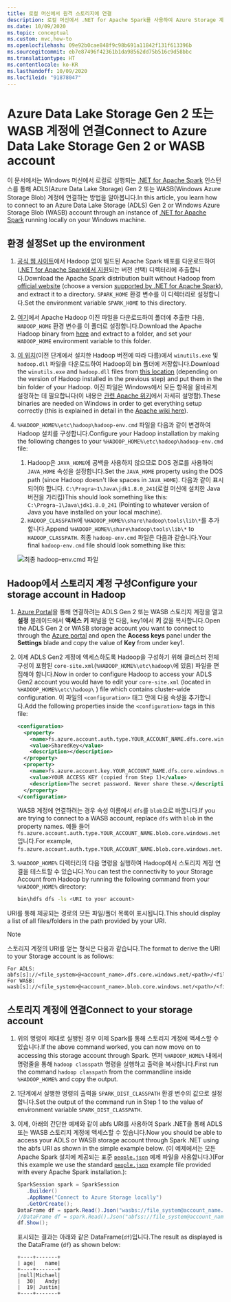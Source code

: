 ```yaml
---
title: 로컬 머신에서 원격 스토리지에 연결
description: 로컬 머신에서 .NET for Apache Spark를 사용하여 Azure Storage 계정에 연결합니다.
ms.date: 10/09/2020
ms.topic: conceptual
ms.custom: mvc,how-to
ms.openlocfilehash: 09e92b0cae848f9c98b691a11842f131f613396b
ms.sourcegitcommit: eb7e87496f42361b1da98562dd75b516c9d58bbc
ms.translationtype: HT
ms.contentlocale: ko-KR
ms.lasthandoff: 10/09/2020
ms.locfileid: "91878047"
---
```

# <a name="connect-to-azure-data-lake-storage-gen-2-or-wasb-account"></a><span data-ttu-id="cf4a9-103">Azure Data Lake Storage Gen 2 또는 WASB 계정에 연결</span><span class="sxs-lookup"><span data-stu-id="cf4a9-103">Connect to Azure Data Lake Storage Gen 2 or WASB account</span></span>

<span data-ttu-id="cf4a9-104">이 문서에서는 Windows 머신에서 로컬로 실행되는 [.NET for Apache Spark](https://github.com/dotnet/spark) 인스턴스를 통해 ADLS(Azure Data Lake Storage) Gen 2 또는 WASB(Windows Azure Storage Blob) 계정에 연결하는 방법을 알아봅니다.</span><span class="sxs-lookup"><span data-stu-id="cf4a9-104">In this article, you learn how to connect to an Azure Data Lake Storage (ADLS) Gen 2 or Windows Azure Storage Blob (WASB) account through an instance of [.NET for Apache Spark](https://github.com/dotnet/spark) running locally on your Windows machine.</span></span>

## <a name="set-up-the-environment"></a><span data-ttu-id="cf4a9-105">환경 설정</span><span class="sxs-lookup"><span data-stu-id="cf4a9-105">Set up the environment</span></span>

1. <span data-ttu-id="cf4a9-106">[공식 웹 사이트](https://archive.apache.org/dist/spark/)에서 Hadoop 없이 빌드된 Apache Spark 배포를 다운로드하여([.NET for Apache Spark에서 지원](https://github.com/dotnet/spark#supported-apache-spark)되는 버전 선택) 디렉터리에 추출합니다.</span><span class="sxs-lookup"><span data-stu-id="cf4a9-106">Download the Apache Spark distribution built without Hadoop from [official website](https://archive.apache.org/dist/spark/) (choose a version [supported by .NET for Apache Spark](https://github.com/dotnet/spark#supported-apache-spark)), and extract it to a directory.</span></span> <span data-ttu-id="cf4a9-107">`SPARK_HOME` 환경 변수를 이 디렉터리로 설정합니다.</span><span class="sxs-lookup"><span data-stu-id="cf4a9-107">Set the environment variable `SPARK_HOME` to this directory.</span></span>
2. <span data-ttu-id="cf4a9-108">[여기](http://hadoop.apache.org/releases.html)에서 Apache Hadoop 이진 파일을 다운로드하여 폴더에 추출한 다음, `HADOOP_HOME` 환경 변수를 이 폴더로 설정합니다.</span><span class="sxs-lookup"><span data-stu-id="cf4a9-108">Download the Apache Hadoop binary from [here](http://hadoop.apache.org/releases.html) and extract to a folder, and set your `HADOOP_HOME` environment variable to this folder.</span></span>
3. <span data-ttu-id="cf4a9-109">[이 위치](https://github.com/cdarlint/winutils)(이전 단계에서 설치한 Hadoop 버전에 따라 다름)에서 `winutils.exe` 및 `hadoop.dll` 파일을 다운로드하여 Hadoop의 bin 폴더에 저장합니다.</span><span class="sxs-lookup"><span data-stu-id="cf4a9-109">Download the `winutils.exe` and `hadoop.dll` files from [this location](https://github.com/cdarlint/winutils) (depending on the version of Hadoop installed in the previous step) and put them in the bin folder of your Hadoop.</span></span> <span data-ttu-id="cf4a9-110">이진 파일은 Windows에서 모든 항목을 올바르게 설정하는 데 필요합니다(이 내용은 [관련 Apache 위키](https://cwiki.apache.org/confluence/display/HADOOP2/WindowsProblems)에서 자세히 설명함).</span><span class="sxs-lookup"><span data-stu-id="cf4a9-110">These binaries are needed on Windows in order to get everything setup correctly (this is explained in detail in the [Apache wiki here](https://cwiki.apache.org/confluence/display/HADOOP2/WindowsProblems)).</span></span>
4. <span data-ttu-id="cf4a9-111">`%HADOOP_HOME%\etc\hadoop\hadoop-env.cmd` 파일을 다음과 같이 변경하여 Hadoop 설치를 구성합니다.</span><span class="sxs-lookup"><span data-stu-id="cf4a9-111">Configure your Hadoop installation by making the following changes to your `%HADOOP_HOME%\etc\hadoop\hadoop-env.cmd` file:</span></span>
    1. <span data-ttu-id="cf4a9-112">Hadoop은 `JAVA_HOME`에 공백을 사용하지 않으므로 DOS 경로를 사용하여 `JAVA_HOME` 속성을 설정합니다.</span><span class="sxs-lookup"><span data-stu-id="cf4a9-112">Set the `JAVA_HOME` property using the DOS path (since Hadoop doesn't like spaces in `JAVA_HOME`).</span></span> <span data-ttu-id="cf4a9-113">다음과 같이 표시되어야 합니다. `C:\Progra~1\Java\jdk1.8.0_241`(로컬 머신에 설치한 Java 버전을 가리킴)</span><span class="sxs-lookup"><span data-stu-id="cf4a9-113">This should look something like this: `C:\Progra~1\Java\jdk1.8.0_241` (Pointing to whatever version of Java you have installed on your local machine).</span></span>
    2. <span data-ttu-id="cf4a9-114">`HADOOP_CLASSPATH`에 `%HADOOP_HOME%\share\hadoop\tools\lib\*`를 추가합니다.</span><span class="sxs-lookup"><span data-stu-id="cf4a9-114">Append `%HADOOP_HOME%\share\hadoop\tools\lib\*` to `HADOOP_CLASSPATH`.</span></span>
    <span data-ttu-id="cf4a9-115">최종 `hadoop-env.cmd` 파일은 다음과 같습니다.</span><span class="sxs-lookup"><span data-stu-id="cf4a9-115">Your final `hadoop-env.cmd` file should look something like this:</span></span>

    ![최종 hadoop-env.cmd 파일](./media/connect-external-sources/hadoop-env.png)

## <a name="configure-your-storage-account-in-hadoop"></a><span data-ttu-id="cf4a9-117">Hadoop에서 스토리지 계정 구성</span><span class="sxs-lookup"><span data-stu-id="cf4a9-117">Configure your storage account in Hadoop</span></span>

1. <span data-ttu-id="cf4a9-118">[Azure Portal](https://portal.azure.com)을 통해 연결하려는 ADLS Gen 2 또는 WASB 스토리지 계정을 열고 **설정** 블레이드에서 **액세스 키** 패널을 연 다음, key1에서 **키** 값을 복사합니다.</span><span class="sxs-lookup"><span data-stu-id="cf4a9-118">Open the ADLS Gen 2 or WASB storage account you want to connect to through the [Azure portal](https://portal.azure.com) and open the **Access keys** panel under the **Settings** blade and copy the value of **Key** from under key1.</span></span>
2. <span data-ttu-id="cf4a9-119">이제 ADLS Gen2 계정에 액세스하도록 Hadoop을 구성하기 위해 클러스터 전체 구성이 포함된 `core-site.xml`(`%HADOOP_HOME%\etc\hadoop\`에 있음) 파일을 편집해야 합니다.</span><span class="sxs-lookup"><span data-stu-id="cf4a9-119">Now in order to configure Hadoop to access your ADLS Gen2 account you would have to edit your `core-site.xml` (located in `%HADOOP_HOME%\etc\hadoop\` ) file which contains cluster-wide configuration.</span></span> <span data-ttu-id="cf4a9-120">이 파일의 `<configuration>` 태그 안에 다음 속성을 추가합니다.</span><span class="sxs-lookup"><span data-stu-id="cf4a9-120">Add the following properties inside the `<configuration>` tags in this file:</span></span>

    ```xml
    <configuration>
      <property>
        <name>fs.azure.account.auth.type.YOUR_ACCOUNT_NAME.dfs.core.windows.net</name>
        <value>SharedKey</value>
        <description></description>
      </property>
      <property>
        <name>fs.azure.account.key.YOUR_ACCOUNT_NAME.dfs.core.windows.net</name>
        <value>YOUR ACCESS KEY (copied from Step 1)</value>
        <description>The secret password. Never share these.</description>
      </property>
    </configuration>
    ```

    <span data-ttu-id="cf4a9-121">WASB 계정에 연결하려는 경우 속성 이름에서 `dfs`를 `blob`으로 바꿉니다.</span><span class="sxs-lookup"><span data-stu-id="cf4a9-121">If you are trying to connect to a WASB account, replace `dfs` with `blob` in the property names.</span></span> <span data-ttu-id="cf4a9-122">예들 들어 `fs.azure.account.auth.type.YOUR_ACCOUNT_NAME.blob.core.windows.net`입니다.</span><span class="sxs-lookup"><span data-stu-id="cf4a9-122">For example, `fs.azure.account.auth.type.YOUR_ACCOUNT_NAME.blob.core.windows.net`.</span></span>
3. <span data-ttu-id="cf4a9-123">`%HADOOP_HOME%` 디렉터리의 다음 명령을 실행하여 Hadoop에서 스토리지 계정 연결을 테스트할 수 있습니다.</span><span class="sxs-lookup"><span data-stu-id="cf4a9-123">You can test the connectivity to your Storage Account from Hadoop by running the following command from your `%HADOOP_HOME%` directory:</span></span>

    ```bash
    bin\hdfs dfs -ls <URI to your account>
    ```

<span data-ttu-id="cf4a9-124">URI를 통해 제공되는 경로의 모든 파일/폴더 목록이 표시됩니다.</span><span class="sxs-lookup"><span data-stu-id="cf4a9-124">This should display a list of all files/folders in the path provided by your URI.</span></span>

> [!NOTE]
> <span data-ttu-id="cf4a9-125">스토리지 계정의 URI를 얻는 형식은 다음과 같습니다.</span><span class="sxs-lookup"><span data-stu-id="cf4a9-125">The format to derive the URI to your Storage account is as follows:</span></span>
>
> ```
> For ADLS: abfs[s]://<file_system>@<account_name>.dfs.core.windows.net/<path>/<file_name>
> For WASB: wasb[s]://<file_system>@<account_name>.blob.core.windows.net/<path>/<file_name>
> ```

## <a name="connect-to-your-storage-account"></a><span data-ttu-id="cf4a9-126">스토리지 계정에 연결</span><span class="sxs-lookup"><span data-stu-id="cf4a9-126">Connect to your storage account</span></span>

1. <span data-ttu-id="cf4a9-127">위의 명령이 제대로 실행된 경우 이제 Spark를 통해 스토리지 계정에 액세스할 수 있습니다.</span><span class="sxs-lookup"><span data-stu-id="cf4a9-127">If the above command worked, you can now move on to accessing this storage account through Spark.</span></span> <span data-ttu-id="cf4a9-128">먼저 `%HADOOP_HOME%` 내에서 명령줄을 통해 `hadoop classpath` 명령을 실행하고 출력을 복사합니다.</span><span class="sxs-lookup"><span data-stu-id="cf4a9-128">First run the command `hadoop classpath` from the commandline inside `%HADOOP_HOME%` and copy the output.</span></span>
2. <span data-ttu-id="cf4a9-129">1단계에서 실행한 명령의 출력을 `SPARK_DIST_CLASSPATH` 환경 변수의 값으로 설정합니다.</span><span class="sxs-lookup"><span data-stu-id="cf4a9-129">Set the output of the command run in Step 1 to the value of environment variable `SPARK_DIST_CLASSPATH`.</span></span>
3. <span data-ttu-id="cf4a9-130">이제, 아래의 간단한 예제와 같이 abfs URI를 사용하여 Spark .NET을 통해 ADLS 또는 WASB 스토리지 계정에 액세스할 수 있습니다.</span><span class="sxs-lookup"><span data-stu-id="cf4a9-130">Now you should be able to access your ADLS or WASB storage account through Spark .NET using the abfs URI as shown in the simple example below.</span></span> <span data-ttu-id="cf4a9-131">(이 예제에서는 모든 Apache Spark 설치에 제공되는 표준 [`people.json`](https://github.com/apache/spark/blob/master/examples/src/main/resources/people.json) 예제 파일을 사용합니다.)</span><span class="sxs-lookup"><span data-stu-id="cf4a9-131">(For this example we use the standard [`people.json`](https://github.com/apache/spark/blob/master/examples/src/main/resources/people.json) example file provided with every Apache Spark installation.):</span></span>

    ```csharp
    SparkSession spark = SparkSession
       .Builder()
       .AppName("Connect to Azure Storage locally")
       .GetOrCreate();
    DataFrame df = spark.Read().Json("wasbs://file_system@account_name.blob.core.windows.net/path/people.json");
    //DataFrame df = spark.Read().Json("abfss://file_system@account_name.dfs.core.windows.net/path/file.json");
    df.Show();
    ```

    <span data-ttu-id="cf4a9-132">표시되는 결과는 아래와 같은 DataFrame(`df`)입니다.</span><span class="sxs-lookup"><span data-stu-id="cf4a9-132">The result as displayed is the DataFrame (`df`) as shown below:</span></span>

    ```text
    +----+-------+
    | age|   name|
    +----+-------+
    |null|Michael|
    |  30|   Andy|
    |  19| Justin|
    +----+-------+
    ```
